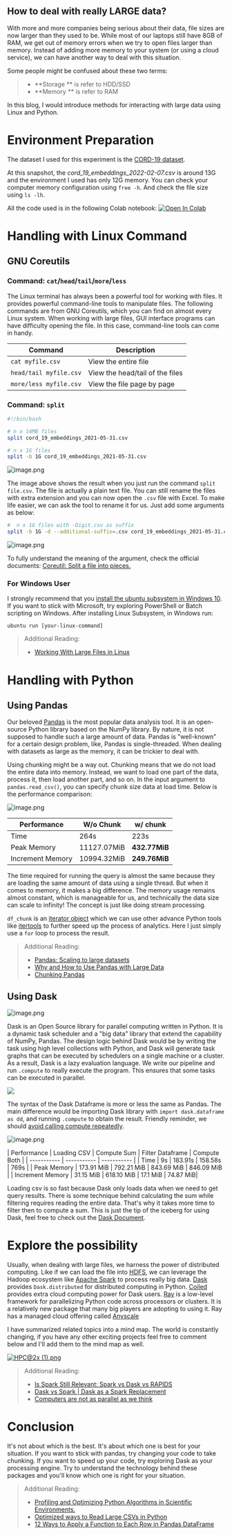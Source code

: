 ## How to deal with really LARGE data?



With more and more companies being serious about their data, file sizes are now larger than they used to be. While most of our laptops still have 8GB of RAM, we get out of memory errors when we try to open files larger than memory. Instead of adding more memory to your system (or using a cloud service), we can have another way to deal with this situation.

Some people might be confused about these two terms:
> - **Storage ** is refer to HDD/SSD
> - **Memory ** is refer to RAM

In this blog, I would introduce methods for interacting with large data using Linux and Python.

# Environment Preparation

The dataset I used for this experiment is the [CORD-19 dataset](https://ai2-semanticscholar-cord-19.s3-us-west-2.amazonaws.com/historical_releases.html). 

At this snapshot, the *cord_19_embeddings_2022-02-07.csv* is around 13G and the environment I used has only 12G memory. You can check your computer memory configuration using ```free -h```. And check the file size using ```ls -lh```.

All the code used is in the following Colab notebook: [![Open In Colab](https://colab.research.google.com/assets/colab-badge.svg)](https://colab.research.google.com/drive/1W3ZYipBjuB4MtKPbnwKTLs_qnsQS2_8_?usp=sharing)

# Handling with Linux Command

## GNU Coreutils
### Command: ```cat```/```head```/```tail```/```more```/```less```

The Linux terminal has always been a powerful tool for working with files. It provides powerful command-line tools to manipulate files. The following commands are from GNU Coreutils, which you can find on almost every Linux system. When working with large files, GUI interface programs can have difficulty opening the file. In this case, command-line tools can come in handy.

| Command      | Description |
| ----------- | ----------- | 
| ```cat myfile.csv```| View the entire file | 
| ```head/tail myfile.csv``` | View the head/tail of the files        | 
| ```more/less myfile.csv``` | View the file page by page        | 


### Command: ```split```
```bash
#!/bin/bash

# n x 14MB files
split cord_19_embeddings_2021-05-31.csv

# n x 1G files
split -b 1G cord_19_embeddings_2021-05-31.csv
```
![image.png](https://cdn.hashnode.com/res/hashnode/image/upload/v1644919628640/WHmlbWYfe.png)

The image above shows the result when you just run the command ```split file.csv```. The file is actually a plain text file. You can still rename the files with extra extension and you can now open the ```.csv``` file with Excel. To make life easier, we can ask the tool to rename it for us. Just add some arguments as below:

```bash
#  n x 1G files with -Digit.csv as suffix
split -b 1G -d --additional-suffix=.csv cord_19_embeddings_2021-05-31.csv cord_19_embeddings
```
![image.png](https://cdn.hashnode.com/res/hashnode/image/upload/v1644920396704/aEBk8ETdq.png)

To fully understand the meaning of the argument, check the official documents: [Coreutil: Split a file into pieces.](https://www.gnu.org/software/coreutils/manual/html_node/split-invocation.html#split-invocation)

### For Windows User
I strongly recommend that you [install the ubuntu subsystem in Windows 10](https://docs.microsoft.com/en-us/windows/wsl/install). If you want to stick with Microsoft, try exploring PowerShell or Batch scripting on Windows. After installing Linux Subsystem, in Windows run:

```
ubuntu run [your-linux-command]
```

> Additional Reading:
> - [Working With Large Files in Linux](https://www.baeldung.com/linux/large-files)


# Handling with Python

## Using Pandas

Our beloved [Pandas](https://pandas.pydata.org/) is the most popular data analysis tool. It is an open-source Python library based on the NumPy library. By nature, it is not supposed to handle such a large amount of data. Pandas is "well-known" for a certain design problem, like, Pandas is single-threaded. When dealing with datasets as large as the memory, it can be trickier to deal with.

Using chunking might be a way out. Chunking means that we do not load the entire data into memory. Instead, we want to load one part of the data, process it, then load another part, and so on. In the input argument to ```pandas.read_csv()```, you can specify chunk size data at load time. Below is the performance comparison:

![image.png](https://cdn.hashnode.com/res/hashnode/image/upload/v1644934919514/lm9b_GBqY.png)

| Performance      | W/o Chunk | w/ chunk |
| ----------- | ----------- | ----------- |
| Time | 264s | 223s |
| Peak Memory | 11127.07MiB        | **432.77MiB**        |
| Increment Memory | 10994.32MiB        | **249.76MiB**      |

The time required for running the query is almost the same because they are loading the same amount of data using a single thread. But when it comes to memory, it makes a big difference. The memory usage remains almost constant, which is manageable for us, and technically the data size can scale to infinity! The concept is just like doing stream processing. 

```df_chunk``` is an [iterator object](https://docs.python.org/3/library/stdtypes.html#iterator-types) which we can use other advance Python tools like [itertools](https://docs.python.org/3/library/itertools.html) to further speed up the process of analytics. Here I just simply use a ```for``` loop to process the result.

> Additional Reading:
> - [Pandas: Scaling to large datasets](https://pandas.pydata.org/pandas-docs/stable/user_guide/scale.html)
> - [Why and How to Use Pandas with Large Data](https://towardsdatascience.com/why-and-how-to-use-pandas-with-large-data-9594dda2ea4c)
> - [Chunking Pandas](https://pythonspeed.com/articles/chunking-pandas/)

## Using Dask
![image.png](https://cdn.hashnode.com/res/hashnode/image/upload/v1644937614705/0fK9Rdjlq.png)

Dask is an Open Source library for parallel computing written in Python. It is a dynamic task scheduler and a "big data" library that extend the capability of NumPy, Pandas. The design logic behind Dask would be by writing the task using high level collections with Python, and Dask will generate task graphs that can be executed by schedulers on a single machine or a cluster. As a result, Dask is a lazy evaluation language. We write our pipeline and run ```.compute``` to really execute the program. This ensures that some tasks can be executed in parallel. 

![](https://docs.dask.org/en/latest/_images/dask-overview.svg)

The syntax of the Dask Dataframe is more or less the same as Pandas. The main difference would be importing Dask library with ```import dask.dataframe as dd```, and running ```.compute``` to obtain the result. Friendly reminder, we should [avoid calling compute repeatedly](https://docs.dask.org/en/stable/best-practices.html#avoid-calling-compute-repeatedly).

![image.png](https://cdn.hashnode.com/res/hashnode/image/upload/v1644937783968/7rYGIEQMk.png)

| Performance      | Loading CSV | Compute Sum | Filter Dataframe | Compute Both |
| ----------- | ----------- | ----------- |
| Time | 9s | 183.91s | 158.58s | 769s |
| Peak Memory | 173.91 MiB        | 792.21 MiB   | 843.69 MiB | 846.09 MiB |
| Increment Memory | 31.15 MiB        | 618.10 MiB     |  17.1 MiB | 74.87 MiB| 

Loading csv is so fast because Dask only loads data when we need to get query results. There is some technique behind calculating the sum while filtering requires reading the entire data. That's why it takes more time to filter then to compute a sum. This is just the tip of the iceberg for using Dask, feel free to check out the [Dask Document](https://docs.dask.org/en/latest/).


# Explore the possibility

Usually, when dealing with large files, we harness the power of distributed computing. Like if we can load the file into [HDFS](https://hadoop.apache.org/), we can leverage the Hadoop ecosystem like [Apache Spark](https://spark.apache.org/) to process really big data. [Dask](https://dask.org/) provides ```Dask.distributed``` for distributed computing in Python. [Coiled](https://coiled.io/) provides extra cloud computing power for Dask users. [Ray](https://www.ray.io/) is a low-level framework for parallelizing Python code across processors or clusters. It is a relatively new package that many big players are adopting to using it. Ray has a managed cloud offering called [Anyscale](https://www.anyscale.com/)

I have summarized related topics into a mind map. The world is constantly changing, if you have any other exciting projects feel free to comment below and I'll add them to the mind map as well.

[![HPC@2x (1).png](https://cdn.hashnode.com/res/hashnode/image/upload/v1645365669294/jvlirJY5A.jpeg)](https://whimsical.com/hpc-6siHqXsWd89xtYs4hbEPVV)

> Additional Reading:
> - [Is Spark Still Relevant: Spark vs Dask vs RAPIDS](https://www.youtube.com/watch?v=RRtqIagk93k)
> - [Dask vs Spark | Dask as a Spark Replacement](https://coiled.io/blog/dask-as-a-spark-replacement/)
> - [Computers are not as parallel as we think](https://coiled.io/blog/computers-are-not-as-parallel-as-we-think/)

# Conclusion

It's not about which is the best. It's about which one is best for your situation. If you want to stick with pandas, try changing your code to take chunking. If you want to speed up your code, try exploring Dask as your processing engine. Try to understand the technology behind these packages and you'll know which one is right for your situation.

> Additional Reading:
> - [Profiling and Optimizing Python Algorithms in Scientific Environments.](https://towardsdatascience.com/speed-up-jupyter-notebooks-20716cbe2025)
> - [Optimized ways to Read Large CSVs in Python](https://medium.com/analytics-vidhya/optimized-ways-to-read-large-csvs-in-python-ab2b36a7914e)
> - [12 Ways to Apply a Function to Each Row in Pandas DataFrame](http://scgupta.link/pandas-dataframe-apply) 


